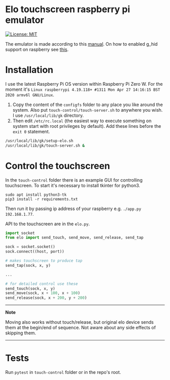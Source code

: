 # Elo touchscreen raspberry pi emulator

[![License: MIT](https://img.shields.io/badge/License-MIT-blue.svg)](https://opensource.org/licenses/MIT)

The emulator is made according to this [manual](https://wiki.tizen.org/USB/Linux_USB_Layers/Configfs_Composite_Gadget).
On how to enabled g_hid support on raspberry see [this](https://gist.github.com/gbaman/50b6cca61dd1c3f88f41).

# Installation 

I use the latest Raspberry Pi OS version within Raspberry Pi Zero W. For the moment it's `Linux raspberrypi 4.19.118+ #1311 Mon Apr 27 14:16:15 BST 2020 armv6l GNU/Linux`.

1. Copy the content of the `configfs` folder to any place you like around the system. 
Also put `touch-control/touch-server.sh` to anywhere you wish. I use `/usr/local/lib/gk` directory.  
2. Then edit `/etc/rc.local` (the easiest way to execute something on system start with root privileges by default).
Add these lines before the `exit 0` statement.
```bash
/usr/local/lib/gk/setup-elo.sh
/usr/local/lib/gk/touch-server.sh &
```

# Control the touchscreen

In the `touch-control` folder there is an example GUI for controlling touchscreen. 
To start it's necessary to install tkinter for python3.
 
```
sudo apt install python3-tk
pip3 install -r requirements.txt
```

Then run it by passing ip address of your raspberry e.g. `./app.py 192.168.1.77`.

API to the touchscreen are in the `elo.py`.

```python
import socket
from elo import send_touch, send_move, send_release, send_tap

sock = socket.socket()
sock.connect((host, port))

# makes touchscreen to produce tap 
send_tap(sock, x, y)

...

# for detailed control use these
send_touch(sock, x, y)
send_move(sock, x + 100, x + 100)   
send_release(sock, x + 200, y + 200)
```

---
**Note**

Moving also works without touch/release, but original elo device sends them at the begin/end of sequence. 
Not aware about any side effects of skipping them.

---

# Tests

Run `pytest` in `touch-control` folder or in the repo's root.
